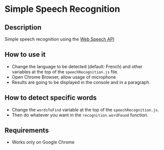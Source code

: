 # Simple Speech Recognition

## Description
Simple speech recognition using the [Web Speech API](https://developer.mozilla.org/en-US/docs/Web/API/Web_Speech_API)

## How to use it
- Change the language to be detected (default: French) and other variables at the top of the `speechRecognition.js` file.
- Open Chrome Browser, allow usage of microphone
- Results are going to be displayed in the console and in a paragraph.

## How to detect specific words
- Change the `wordsToFind` variable at the top of the `speechRecognition.js`.
- Then do whatever you want in the `recognition.wordFound` function.

## Requirements
- Works only on Google Chrome
